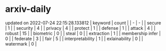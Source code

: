 # arxiv-daily
updated on 2022-07-24 22:15:28.133812
| keyword | count |
| - | - |
| secure | 1 |
| security | 4 |
| privacy | 4 |
| protect | 1 |
| defense | 1 |
| attack | 4 |
| robust | 15 |
| biometric | 0 |
| steal | 0 |
| extraction | 1 |
| membership infer | 0 |
| federate | 3 |
| fair | 5 |
| interpretability | 1 |
| exlainability | 0 |
| watermark | 0 |
